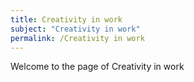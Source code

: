 ```yaml
---
title: Creativity in work
subject: "Creativity in work"
permalink: /Creativity in work
---
```


Welcome to the page of Creativity in work
